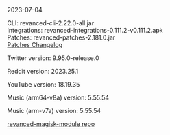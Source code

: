 2023-07-04
  
CLI: revanced-cli-2.22.0-all.jar  
Integrations: revanced-integrations-0.111.2-v0.111.2.apk  
Patches: revanced-patches-2.181.0.jar  
[Patches Changelog](https://github.com/revanced/revanced-patches/releases/tag/v2.181.0)  

Twitter version: 9.95.0-release.0  

Reddit version: 2023.25.1  

YouTube version: 18.19.35  

Music (arm64-v8a) version: 5.55.54  

Music (arm-v7a) version: 5.55.54  

[revanced-magisk-module repo](https://github.com/j-hc/revanced-magisk-module)
